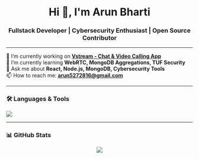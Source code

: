 <h1 align="center">Hi 👋, I'm Arun Bharti</h1>
<h3 align="center">Fullstack Developer | Cybersecurity Enthusiast | Open Source Contributor</h3>

---

🔭 I’m currently working on **[Vstream - Chat & Video Calling App](https://github.com/arunbharti-1/Vstream)**  
🌱 I’m currently learning **WebRTC, MongoDB Aggregations, TUF Security**  
💬 Ask me about **React, Node.js, MongoDB, Cybersecurity Tools**  
📫 How to reach me: **arun5272816@gmail.com**  
<!--🌐 Portfolio: [arunbharti.dev](https://your-portfolio.com)-->

---

### 🛠️ Languages & Tools
<p align="left">
  <img src="https://skillicons.dev/icons?i=js,react,nodejs,mongodb,git,linux,tailwind,express" />
</p>

---

### 📊 GitHub Stats
<p align="center">
  <img src="https://github-readme-stats.vercel.app/api?username=arunbharti-1&show_icons=true&theme=radical" />
</p>
